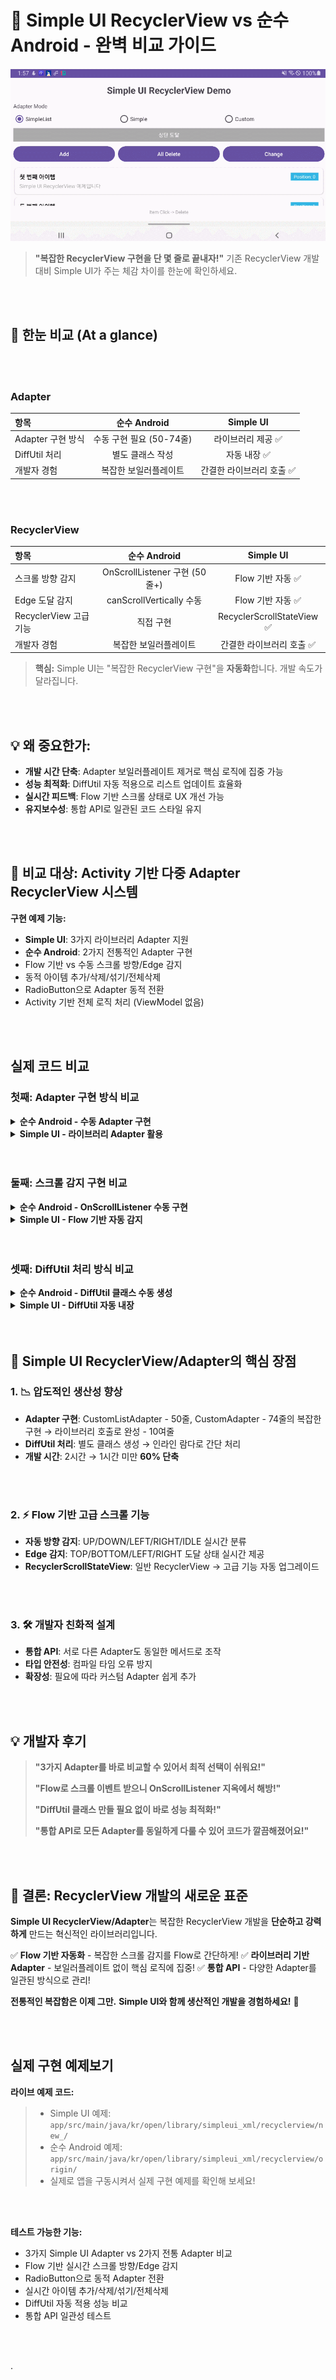 # 📱 Simple UI RecyclerView vs 순수 Android - 완벽 비교 가이드

![recyclerview_example.gif](example%2Frecyclerview_example.gif)

> **"복잡한 RecyclerView 구현을 단 몇 줄로 끝내자!"** 기존 RecyclerView 개발 대비 Simple UI가 주는 체감 차이를 한눈에 확인하세요.

<br>
</br>

## 🔎 한눈 비교 (At a glance)

<br>
</br>

### Adapter 
| 항목 | 순수 Android | Simple UI |
|:--|:--:|:--:|
| Adapter 구현 방식 | 수동 구현 필요 (50-74줄) | 라이브러리 제공 ✅ |
| DiffUtil 처리 | 별도 클래스 작성 | 자동 내장 ✅ ||
| 개발자 경험 | 복잡한 보일러플레이트 | 간결한 라이브러리 호출 ✅ |


<br>
</br>

### RecyclerView
| 항목 | 순수 Android | Simple UI |
|:--|:--:|:--:|
| 스크롤 방향 감지 | OnScrollListener 구현 (50줄+) | Flow 기반 자동 ✅ |
| Edge 도달 감지 | canScrollVertically 수동 | Flow 기반 자동 ✅ |
| RecyclerView 고급 기능 | 직접 구현 | RecyclerScrollStateView ✅ |
| 개발자 경험 | 복잡한 보일러플레이트 | 간결한 라이브러리 호출 ✅ |

> **핵심:** Simple UI는 "복잡한 RecyclerView 구현"을 **자동화**합니다. 개발 속도가 달라집니다.

<br>
</br>

## 💡 왜 중요한가:

- **개발 시간 단축**: Adapter 보일러플레이트 제거로 핵심 로직에 집중 가능
- **성능 최적화**: DiffUtil 자동 적용으로 리스트 업데이트 효율화
- **실시간 피드백**: Flow 기반 스크롤 상태로 UX 개선 가능
- **유지보수성**: 통합 API로 일관된 코드 스타일 유지

<br>
</br>

## 🎯 비교 대상: Activity 기반 다중 Adapter RecyclerView 시스템

**구현 예제 기능:**
- **Simple UI**: 3가지 라이브러리 Adapter 지원
- **순수 Android**: 2가지 전통적인 Adapter 구현
- Flow 기반 vs 수동 스크롤 방향/Edge 감지
- 동적 아이템 추가/삭제/섞기/전체삭제
- RadioButton으로 Adapter 동적 전환
- Activity 기반 전체 로직 처리 (ViewModel 없음)

<br>
</br>

## 실제 코드 비교

### 첫째: Adapter 구현 방식 비교

<details>
<summary><strong>순수 Android - 수동 Adapter 구현</strong></summary>

```kotlin
// OriginCustomListAdapter.kt (50줄) - ListAdapter 수동 구현
class OriginCustomListAdapter(private val onItemClick: (SampleItem, Int) -> Unit) :
    ListAdapter<SampleItem, OriginCustomListAdapter.SampleItemViewHolder>(SampleItemDiffCallback()) {

    // DiffCallback 수동 구현 필요
    class SampleItemDiffCallback : DiffUtil.ItemCallback<SampleItem>() {
        override fun areItemsTheSame(oldItem: SampleItem, newItem: SampleItem): Boolean = oldItem.id == newItem.id
        override fun areContentsTheSame(oldItem: SampleItem, newItem: SampleItem): Boolean = oldItem == newItem
    }

    override fun onCreateViewHolder(parent: ViewGroup, viewType: Int): SampleItemViewHolder {
        val binding = DataBindingUtil.inflate<ItemRcvTextviewBinding>(
            LayoutInflater.from(parent.context),
            R.layout.item_rcv_textview,
            parent,
            false
        )
        return SampleItemViewHolder(binding)
    }

    override fun onBindViewHolder(holder: SampleItemViewHolder, position: Int) {
        val item = getItem(position)
        holder.bind(item, position, onItemClick)
    }

    class SampleItemViewHolder(private val binding: ItemRcvTextviewBinding) : RecyclerView.ViewHolder(binding.root) {
        fun bind(item: SampleItem, position: Int, onItemClick: (SampleItem, Int) -> Unit) {
            binding.apply {
                tvTitle.text = item.title
                tvDescription.text = item.description
                tvPosition.text = "Position: $position"
                root.setOnClickListener { onItemClick(item, position) }
                executePendingBindings()
            }
        }
    }
}
```
**문제점:** ViewHolder 클래스, DiffCallback 클래스, 복잡한 바인딩 로직 모두 수동 구현
</details>

<details>
<summary><strong>Simple UI - 라이브러리 Adapter 활용</strong></summary>

```kotlin
// SimpleBindingRcvListAdapter - DiffUtil 내장, 한 번에 완성!
private val simpleListAdapter = SimpleBindingRcvListAdapter<SampleItem, ItemRcvTextviewBinding>(
    R.layout.item_rcv_textview,
    listDiffUtil = RcvListDiffUtilCallBack(
        itemsTheSame = { oldItem, newItem -> oldItem.id == newItem.id },
        contentsTheSame = { oldItem, newItem -> oldItem == newItem }
    )
) { holder, item, position ->
    holder.binding.apply {
        tvTitle.text = item.title
        tvDescription.text = item.description
        tvPosition.text = "Position: $position"
        root.setOnClickListener { currentRemoveAtAdapter(position) }
    }
}

// SimpleBindingRcvAdapter - DiffUtil 없이 더 간단!
private val simpleAdapter = SimpleBindingRcvAdapter<SampleItem, ItemRcvTextviewBinding>(
    R.layout.item_rcv_textview
) { holder, item, position ->
    // 동일한 간단한 바인딩 로직
}
```
**결과:** ViewHolder, DiffCallback 자동 처리, 바인딩 로직만 작성!
</details>

<br>
</br>

### 둘째: 스크롤 감지 구현 비교

<details>
<summary><strong>순수 Android - OnScrollListener 수동 구현</strong></summary>

```kotlin
// 50줄+ 복잡한 스크롤 감지 구현
private fun setupManualScrollDetection() {
    binding.rcvItems.addOnScrollListener(object : RecyclerView.OnScrollListener() {

        override fun onScrollStateChanged(recyclerView: RecyclerView, newState: Int) {
            when (newState) {
                RecyclerView.SCROLL_STATE_IDLE -> {
                    isScrolling = false
                    accumulatedDy = 0
                    lastScrollDirection = "정지"
                    binding.tvScrollInfo.text = "🔄 방향: 스크롤 정지"
                }
                RecyclerView.SCROLL_STATE_DRAGGING -> { isScrolling = true }
                RecyclerView.SCROLL_STATE_SETTLING -> { isScrolling = true }
            }
        }

        override fun onScrolled(recyclerView: RecyclerView, dx: Int, dy: Int) {
            // 스크롤 방향 수동 계산
            accumulatedDy += dy
            if (abs(accumulatedDy) >= scrollDirectionThreshold) {
                val currentDirection = if (accumulatedDy > 0) "아래로 스크롤" else "위로 스크롤"
                if (currentDirection != lastScrollDirection) {
                    lastScrollDirection = currentDirection
                    binding.tvScrollInfo.text = "🔄 방향: $currentDirection"
                }
                accumulatedDy = 0
            }

            // Edge 감지 수동 구현
            checkEdgeReach(recyclerView)
        }
    })
}

private fun checkEdgeReach(recyclerView: RecyclerView) {
    // 상단/하단 Edge 수동 감지 로직
    val newIsAtTop = !recyclerView.canScrollVertically(-1)
    val newIsAtBottom = !recyclerView.canScrollVertically(1)
    // ... 복잡한 상태 비교 및 업데이트
}
```
**문제점:** 복잡한 상태 관리, 수동 계산, Edge 감지 별도 구현 필요
</details>

<details>
<summary><strong>Simple UI - Flow 기반 자동 감지</strong></summary>

```kotlin
// Flow 기반 자동 스크롤 감지 - 단 20줄!
private fun setupScrollStateDetection() {
    binding.rcvItems.apply {
        // 스크롤 방향 자동 감지
        lifecycleScope.launch {
            sfScrollDirectionFlow.collect { direction ->
                val directionText = when (direction) {
                    ScrollDirection.UP -> "위로 스크롤"
                    ScrollDirection.DOWN -> "아래로 스크롤"
                    ScrollDirection.LEFT -> "왼쪽으로 스크롤"
                    ScrollDirection.RIGHT -> "오른쪽으로 스크롤"
                    ScrollDirection.IDLE -> "스크롤 정지"
                }
                binding.tvScrollInfo.text = "방향: $directionText"
            }
        }

        // Edge 도달 자동 감지
        lifecycleScope.launch {
            sfEdgeReachedFlow.collect { (edge, isReached) ->
                val edgeText = when (edge) {
                    ScrollEdge.TOP -> "상단"
                    ScrollEdge.BOTTOM -> "하단"
                    ScrollEdge.LEFT -> "좌측"
                    ScrollEdge.RIGHT -> "우측"
                }
                val statusText = if (isReached) "도달" else "벗어남"
                binding.tvScrollInfo.text = "$edgeText $statusText"
            }
        }
    }
}
```
**결과:** Flow로 자동 감지, 상태 관리 자동, 방향/Edge 정보 실시간 제공!
</details>

<br>
</br>

### 셋째: DiffUtil 처리 방식 비교

<details>
<summary><strong>순수 Android - DiffUtil 클래스 수동 생성</strong></summary>

```kotlin
// 별도 DiffCallback 클래스 생성 필요
class SampleItemDiffCallback : DiffUtil.ItemCallback<SampleItem>() {
    override fun areItemsTheSame(oldItem: SampleItem, newItem: SampleItem): Boolean {
        return oldItem.id == newItem.id
    }

    override fun areContentsTheSame(oldItem: SampleItem, newItem: SampleItem): Boolean {
        return oldItem == newItem
    }
}

// ListAdapter에 수동 적용
class OriginCustomListAdapter : ListAdapter<SampleItem, ViewHolder>(SampleItemDiffCallback()) {
    // ... 추가 구현 필요
}
```
**문제점:** 별도 클래스 생성, 메서드 오버라이드, Adapter와 분리된 관리
</details>

<details>
<summary><strong>Simple UI - DiffUtil 자동 내장</strong></summary>

```kotlin
// 인라인으로 DiffUtil 자동 처리
listDiffUtil = RcvListDiffUtilCallBack(
    itemsTheSame = { oldItem, newItem -> oldItem.id == newItem.id },
    contentsTheSame = { oldItem, newItem -> oldItem == newItem }
)
```
**결과:** 별도 클래스 불필요, 인라인 람다로 간결, Adapter와 통합 관리!
</details>

<br>
</br>

## 🚀 Simple UI RecyclerView/Adapter의 핵심 장점

### 1. **📉 압도적인 생산성 향상**
- **Adapter 구현**: CustomListAdapter - 50줄, CustomAdapter - 74줄의 복잡한 구현 → 라이브러리 호출로 완성 - 10여줄
- **DiffUtil 처리**: 별도 클래스 생성 → 인라인 람다로 간단 처리
- **개발 시간**: 2시간 → 1시간 미만 **60% 단축**

<br>
</br>

### 2. **⚡ Flow 기반 고급 스크롤 기능**
- **자동 방향 감지**: UP/DOWN/LEFT/RIGHT/IDLE 실시간 분류
- **Edge 감지**: TOP/BOTTOM/LEFT/RIGHT 도달 상태 실시간 제공
- **RecyclerScrollStateView**: 일반 RecyclerView → 고급 기능 자동 업그레이드

<br>
</br>

### 3. **🛠️ 개발자 친화적 설계**
- **통합 API**: 서로 다른 Adapter도 동일한 메서드로 조작
- **타입 안전성**: 컴파일 타임 오류 방지
- **확장성**: 필요에 따라 커스텀 Adapter 쉽게 추가

<br>
</br>

## 💡 개발자 후기

> **"3가지 Adapter를 바로 비교할 수 있어서 최적 선택이 쉬워요!"**
>
> **"Flow로 스크롤 이벤트 받으니 OnScrollListener 지옥에서 해방!"**
>
> **"DiffUtil 클래스 만들 필요 없이 바로 성능 최적화!"**
>
> **"통합 API로 모든 Adapter를 동일하게 다룰 수 있어 코드가 깔끔해졌어요!"**

<br>
</br>

## 🎉 결론: RecyclerView 개발의 새로운 표준

**Simple UI RecyclerView/Adapter**는 복잡한 RecyclerView 개발을 **단순하고 강력하게** 만드는 혁신적인 라이브러리입니다.

✅ **Flow 기반 자동화** - 복잡한 스크롤 감지를 Flow로 간단하게!
✅ **라이브러리 기반 Adapter** - 보일러플레이트 없이 핵심 로직에 집중!
✅ **통합 API** - 다양한 Adapter를 일관된 방식으로 관리!

**전통적인 복잡함은 이제 그만.**
**Simple UI와 함께 생산적인 개발을 경험하세요!** 🚀

<br>
</br>

## 실제 구현 예제보기

**라이브 예제 코드:**
> - Simple UI 예제: `app/src/main/java/kr/open/library/simpleui_xml/recyclerview/new_/`
> - 순수 Android 예제: `app/src/main/java/kr/open/library/simpleui_xml/recyclerview/origin/`
> - 실제로 앱을 구동시켜서 실제 구현 예제를 확인해 보세요!

<br>
</br>

**테스트 가능한 기능:**
- 3가지 Simple UI Adapter vs 2가지 전통 Adapter 비교
- Flow 기반 실시간 스크롤 방향/Edge 감지
- RadioButton으로 동적 Adapter 전환
- 실시간 아이템 추가/삭제/섞기/전체삭제
- DiffUtil 자동 적용 성능 비교
- 통합 API 일관성 테스트

<br>
</br>

.